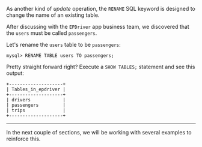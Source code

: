 As another kind of _update_ operation, the `RENAME` SQL keyword is designed to change the name of an existing table.

After discussing with the `EPDriver` app business team, we discovered that the `users` must be called `passengers`.

Let's rename the `users` table to be `passengers`:

```
mysql> RENAME TABLE users TO passengers;
```

Pretty straight forward right? 
Execute a `SHOW TABLES;` statement and see this output:

```
+--------------------+
| Tables_in_epdriver |
+--------------------+
| drivers            |
| passengers         |
| trips              |
+--------------------+
```

---
In the next couple of sections, we will be working with several examples to reinforce this.